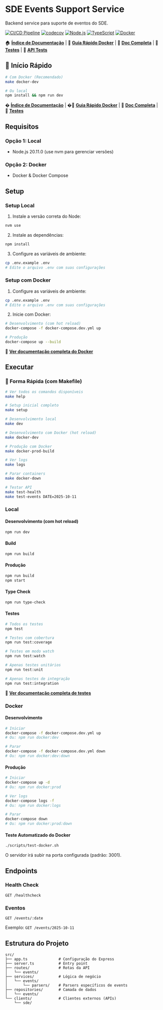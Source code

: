 # SDE Events Support Service

Backend service para suporte de eventos do SDE.

[![CI/CD Pipeline](https://github.com/mportela/sde-events-support-service/actions/workflows/ci.yml/badge.svg)](https://github.com/mportela/sde-events-support-service/actions/workflows/ci.yml)
[![codecov](https://codecov.io/gh/mportela/sde-events-support-service/branch/main/graph/badge.svg)](https://codecov.io/gh/mportela/sde-events-support-service)
[![Node.js](https://img.shields.io/badge/Node.js-20.11.0-green.svg)](https://nodejs.org/)
[![TypeScript](https://img.shields.io/badge/TypeScript-5.3.3-blue.svg)](https://www.typescriptlang.org/)
[![Docker](https://img.shields.io/badge/Docker-Ready-2496ED.svg)](https://www.docker.com/)

🏠 **[Índice de Documentação](docs/INDEX.md)** | 📖 **[Guia Rápido Docker](docs/DOCKER_QUICKSTART.md)** | 📖 **[Doc Completa](docs/DOCKER.md)** | 🧪 **[Testes](docs/TESTING.md)** | 📡 **[API Tests](docs/API_TESTS.md)**

## 🚀 Início Rápido

```bash
# Com Docker (Recomendado)
make docker-dev

# Ou local
npm install && npm run dev
```

� **[Índice de Documentação](INDEX.md)** | �📖 **[Guia Rápido Docker](DOCKER_QUICKSTART.md)** | 📖 **[Doc Completa](DOCKER.md)** | 🧪 **[Testes](API_TESTS.md)**

## Requisitos

### Opção 1: Local
- Node.js 20.11.0 (use nvm para gerenciar versões)

### Opção 2: Docker
- Docker & Docker Compose

## Setup

### Setup Local

1. Instale a versão correta do Node:
```bash
nvm use
```

2. Instale as dependências:
```bash
npm install
```

3. Configure as variáveis de ambiente:
```bash
cp .env.example .env
# Edite o arquivo .env com suas configurações
```

### Setup com Docker

1. Configure as variáveis de ambiente:
```bash
cp .env.example .env
# Edite o arquivo .env com suas configurações
```

2. Inicie com Docker:
```bash
# Desenvolvimento (com hot reload)
docker-compose -f docker-compose.dev.yml up

# Produção
docker-compose up --build
```

📖 **[Ver documentação completa do Docker](DOCKER.md)**

## Executar

### 🚀 Forma Rápida (com Makefile)

```bash
# Ver todos os comandos disponíveis
make help

# Setup inicial completo
make setup

# Desenvolvimento local
make dev

# Desenvolvimento com Docker (hot reload)
make docker-dev

# Produção com Docker
make docker-prod-build

# Ver logs
make logs

# Parar containers
make docker-down

# Testar API
make test-health
make test-events DATE=2025-10-11
```

### Local

#### Desenvolvimento (com hot reload)
```bash
npm run dev
```

#### Build
```bash
npm run build
```

#### Produção
```bash
npm run build
npm start
```

#### Type Check
```bash
npm run type-check
```

#### Testes
```bash
# Todos os testes
npm test

# Testes com cobertura
npm run test:coverage

# Testes em modo watch
npm run test:watch

# Apenas testes unitários
npm run test:unit

# Apenas testes de integração
npm run test:integration
```

📖 **[Ver documentação completa de testes](docs/TESTING.md)**

### Docker

#### Desenvolvimento
```bash
# Iniciar
docker-compose -f docker-compose.dev.yml up
# Ou: npm run docker:dev

# Parar
docker-compose -f docker-compose.dev.yml down
# Ou: npm run docker:dev:down
```

#### Produção
```bash
# Iniciar
docker-compose up -d
# Ou: npm run docker:prod

# Ver logs
docker-compose logs -f
# Ou: npm run docker:logs

# Parar
docker-compose down
# Ou: npm run docker:prod:down
```

#### Teste Automatizado do Docker
```bash
./scripts/test-docker.sh
```

O servidor irá subir na porta configurada (padrão: 3001).

## Endpoints

### Health Check
```
GET /healthcheck
```

### Eventos
```
GET /events/:date
```
Exemplo: `GET /events/2025-10-11`

## Estrutura do Projeto

```
src/
├── app.ts              # Configuração do Express
├── server.ts           # Entry point
├── routes/             # Rotas da API
│   └── events/
├── services/           # Lógica de negócio
│   └── events/
│       └── parsers/    # Parsers específicos de events
├── repositories/       # Camada de dados
│   └── events/
└── clients/            # Clientes externos (APIs)
    └── sde/
```
